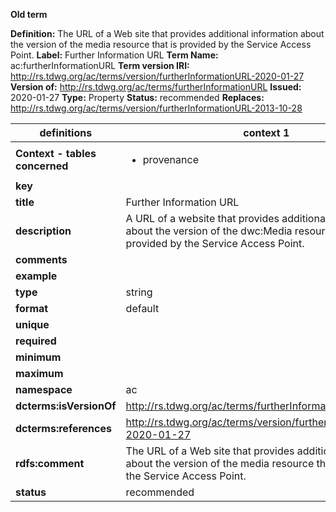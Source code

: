 **Old term**

**Definition:** The URL of a Web site that provides additional information about the version of the media resource that is provided by the Service Access Point.
**Label:** Further Information URL
**Term Name:** ac:furtherInformationURL
**Term version IRI:** http://rs.tdwg.org/ac/terms/version/furtherInformationURL-2020-01-27
**Version of:** http://rs.tdwg.org/ac/terms/furtherInformationURL
**Issued:** 2020-01-27
**Type:** Property
**Status:** recommended
**Replaces:** http://rs.tdwg.org/ac/terms/version/furtherInformationURL-2013-10-28


| definitions | context 1 |context 2 |
|-|-|-|
| **Context - tables concerned** | <ul><li>provenance</li></ul> | <ul><li>media</li></ul> |
| **key** |  |  |
| **title** | Further Information URL | Further Information URL |
| **description** | A URL of a website that provides additional information about the version of the dwc:Media resource that is provided by the Service Access Point. | The URL of a Web site that provides additional information about the version of the dwc:Media resource that is provided by the ac:hasServiceAccessPoint. |
| **comments** |  |  |
| **example** |  |  |
| **type** | string | string |
| **format** | default | default |
| **unique** |  |  |
| **required** |  |  |
| **minimum** |  |  |
| **maximum** |  |  |
| **namespace** | ac | ac |
| **dcterms:isVersionOf** | http://rs.tdwg.org/ac/terms/furtherInformationURL | http://rs.tdwg.org/ac/terms/furtherInformationURL |
| **dcterms:references** | http://rs.tdwg.org/ac/terms/version/furtherInformationURL-2020-01-27 | http://rs.tdwg.org/ac/terms/version/furtherInformationURL-2020-01-27 |
| **rdfs:comment** | The URL of a Web site that provides additional information about the version of the media resource that is provided by the Service Access Point. | The URL of a Web site that provides additional information about the version of the media resource that is provided by the Service Access Point. |
| **status** | recommended | recommended |
